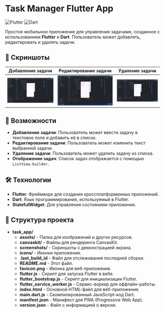 # Task Manager Flutter App

![Flutter](https://img.shields.io/badge/Flutter-%2302569B.svg?style=for-the-badge&logo=Flutter&logoColor=white)
![Dart](https://img.shields.io/badge/Dart-%230175C2.svg?style=for-the-badge&logo=Dart&logoColor=white)

Простое мобильное приложение для управления задачами, созданное с использованием **Flutter** и **Dart**. Пользователь может добавлять, редактировать и удалять задачи.

## 📸 Скриншоты

| Добавление задачи | Редактирование задачи | Удаление задачи |
|-------------------|-----------------------|-----------------|
| ![Add Task](screenshots/screen4.jpg) | ![Edit Task](screenshots/screen5.jpg) | ![Delete Task](screenshots/screen6.jpg) |

## 🚀 Возможности

- **Добавление задачи**: Пользователь может ввести задачу в текстовое поле и добавить её в список.
- **Редактирование задачи**: Пользователь может изменить текст выбранной задачи.
- **Удаление задачи**: Пользователь может удалить задачу из списка.
- **Отображение задач**: Список задач отображается с помощью `ListView.builder`.

## 🛠️ Технологии

- **Flutter**: Фреймворк для создания кроссплатформенных приложений.
- **Dart**: Язык программирования, используемый в Flutter.
- **StatefulWidget**: Для управления состоянием приложения.

## 📁 Структура проекта
- **task_app/**
  - **assets/** - Папка для изображений и других ресурсов.
  - **canvaskit/** - Файлы для рендеринга CanvasKit.
  - **screenshots/** - Скриншоты с демонстрацией экрана.
  - **icons/** - Иконки приложения.
  - **.last_build_id** - Файл для отслеживания последней сборки.
  - **README.md** - Этот файл.
  - **favicon.png** - Иконка для веб-приложения.
  - **flutter.js** - Скрипт для запуска Flutter в вебе.
  - **flutter_bootstrap.js** - Скрипт для инициализации Flutter.
  - **flutter_service_worker.js** - Сервис-воркер для оффлайн-работы.
  - **index.html** - Основной HTML-файл для веб-приложения.
  - **main.dart.js** - Скомпилированный JavaScript-код Dart.
  - **manifest.json** - Манифест для PWA (Progressive Web App).
  - **version.json** - Файл с информацией о версии.
